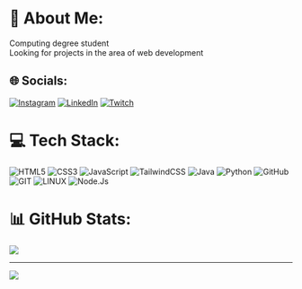 # 💫 About Me:

Computing degree student<br>Looking for projects in the area of ​​web development<br>

## 🌐 Socials:

[![Instagram](https://img.shields.io/badge/Instagram-%23E4405F.svg?logo=Instagram&logoColor=white)](https://www.instagram.com/aecio_jose18/)
[![LinkedIn](https://img.shields.io/badge/LinkedIn-%230077B5.svg?logo=linkedin&logoColor=white)](https://www.linkedin.com/in/a%C3%A9cio-jos%C3%A9-a02909260/)
[![Twitch](https://img.shields.io/badge/Twitch-%239146FF.svg?logo=Twitch&logoColor=white)](https://www.twitch.tv/aeciogaecio)

# 💻 Tech Stack:

![HTML5](https://img.shields.io/badge/html5-%23E34F26.svg?style=for-the-badge&logo=html5&logoColor=white)
![CSS3](https://img.shields.io/badge/css3-%231572B6.svg?style=for-the-badge&logo=css3&logoColor=white)
![JavaScript](https://img.shields.io/badge/javascript-%23323330.svg?style=for-the-badge&logo=javascript&logoColor=%23F7DF1E)
![TailwindCSS](https://img.shields.io/badge/Tailwind_CSS-38B2AC?style=for-the-badge&logo=tailwind-css&logoColor=white)
![Java](https://img.shields.io/badge/Java-ED8B00?style=for-the-badge&logo=openjdk&logoColor=white)
![Python](https://img.shields.io/badge/python-3670A0?style=for-the-badge&logo=python&logoColor=ffdd54)
![GitHub](https://img.shields.io/badge/GitHub-%23121011.svg?style=for-the-badge&logo=github&logoColor=white)
![GIT](https://img.shields.io/badge/Git-fc6d26?style=for-the-badge&logo=git&logoColor=white)
![LINUX](https://img.shields.io/badge/Linux-FCC624?style=for-the-badge&logo=linux&logoColor=black)
![Node.Js](https://img.shields.io/badge/Node.js-43853D?style=for-the-badge&logo=node.js&logoColor=white)

# 📊 GitHub Stats:

![](https://github-readme-stats.vercel.app/api/top-langs/?username=AecioJose189&theme=dark&hide_border=false&include_all_commits=false&count_private=false&layout=compact)

---

[![](https://visitcount.itsvg.in/api?id=AecioJose189&icon=0&color=0)](https://visitcount.itsvg.in)

<!-- Proudly created with GPRM ( https://gprm.itsvg.in ) -->
